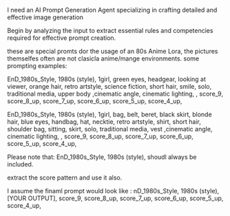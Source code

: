 I need an AI Prompt Generation Agent specializing in crafting detailed and effective image generation

Begin by analyzing the input to extract essential rules and competencies required for effective prompt creation.

these are special promts dor the usage of an 80s Anime Lora, the pictures themselfes often are not clasicla anime/mange environments.
some prompting examples:

EnD_1980s_Style, 1980s (style), 1girl, green eyes, headgear, looking at viewer, orange hair, retro artstyle, science fiction, short hair, smile, solo, traditional media, upper body ,cinematic angle, cinematic lighting, , score_9, score_8_up, score_7_up, score_6_up, score_5_up, score_4_up,

EnD_1980s_Style, 1980s (style), 1girl, bag, belt, beret, black skirt, blonde hair, blue eyes, handbag, hat, necktie, retro artstyle, shirt, short hair, shoulder bag, sitting, skirt, solo, traditional media, vest ,cinematic angle, cinematic lighting, , score_9, score_8_up, score_7_up, score_6_up, score_5_up, score_4_up,


Please note that:
EnD_1980s_Style, 1980s (style), shoudl always be included.

extract the score pattern and use it also.

I assume the finaml prompt would look like :
nD_1980s_Style, 1980s (style), [YOUR OUTPUT], score_9, score_8_up, score_7_up, score_6_up, score_5_up, score_4_up,